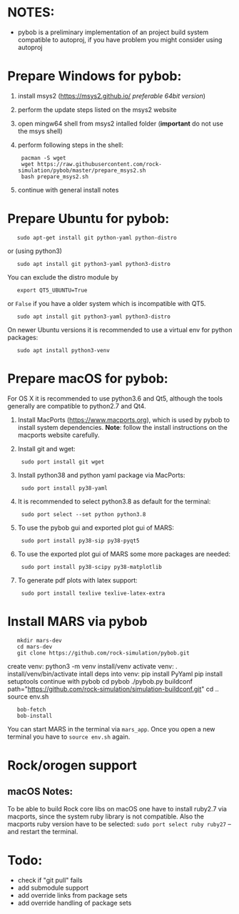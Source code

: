 # NOTES:

  - pybob is a preliminary implementation of an project build system compatible
     to autoproj, if you have problem you might consider using autoproj

# Prepare Windows for pybob:

  1. install msys2 (https://msys2.github.io/ *preferable 64bit version*)
  2. perform the update steps listed on the msys2 website
  3. open mingw64 shell from msys2 intalled folder
     (**important** do not use the msys shell)
  4. perform following steps in the shell:

          pacman -S wget
          wget https://raw.githubusercontent.com/rock-simulation/pybob/master/prepare_msys2.sh
          bash prepare_msys2.sh

  5. continue with general install notes

# Prepare Ubuntu for pybob:

       sudo apt-get install git python-yaml python-distro
  or (using python3)

       sudo apt install git python3-yaml python3-distro

You can exclude the distro module by

       export QT5_UBUNTU=True
or `False` if you have a older system which is incompatible with QT5.

       sudo apt install git python3-yaml python3-distro

On newer Ubuntu versions it is recommended to use a virtual env for python packages:

       sudo apt install python3-venv
       
# Prepare macOS for pybob:

  For OS X it is recommended to use python3.6 and Qt5, although the tools generally are compatible to python2.7 and Qt4.
  
  1. Install MacPorts (https://www.macports.org), which is used by pybob to install system dependencies.
     **Note**: follow the install instructions on the macports website carefully.
  2. Install git and wget:
  
          sudo port install git wget
    
  3. Install python38 and python yaml package via MacPorts:
  
          sudo port install py38-yaml
  
  4. It is recommended to select python3.8 as default for the terminal:
  
          sudo port select --set python python3.8
  
  5. To use the pybob gui and exported plot gui of MARS:
  
          sudo port install py38-sip py38-pyqt5
  
  6. To use the exported plot gui of MARS some more packages are needed:
  
          sudo port install py38-scipy py38-matplotlib
  
  7. To generate pdf plots with latex support:
  
          sudo port install texlive texlive-latex-extra

# Install MARS via pybob

       mkdir mars-dev
       cd mars-dev
       git clone https://github.com/rock-simulation/pybob.git
create venv:
       python3 -m venv install/venv
activate venv:
       . install/venv/bin/activate
intall deps into venv:
       pip install PyYaml
       pip install setuptools
continue with pybob
       cd pybob
       ./pybob.py buildconf path="https://github.com/rock-simulation/simulation-buildconf.git"
       cd ..
       source env.sh

       bob-fetch
       bob-install

  You can start MARS in the terminal via `mars_app`.
  Once you open a new terminal you have to `source env.sh` again.

# Rock/orogen support

## macOS Notes:

To be able to build Rock core libs on macOS one have to install ruby2.7 via macports, since the system ruby library is not compatible. Also the macports ruby version have to be selected: `sudo port select ruby ruby27` – and restart the terminal.

# Todo:
  - check if "git pull" fails
  - add submodule support
  - add override links from package sets
  - add override handling of package sets
